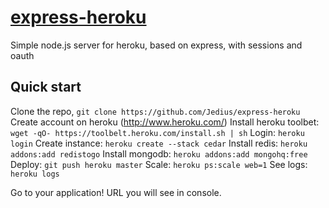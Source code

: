 [express-heroku](https://github.com/Jedius/express-heroku)
=================

Simple node.js server for heroku, based on express, with sessions and oauth




Quick start
-----------

Clone the repo, `git clone https://github.com/Jedius/express-heroku`
Create account on heroku (http://www.heroku.com/)
Install heroku toolbet: `wget -qO- https://toolbelt.heroku.com/install.sh | sh`
Login: `heroku login`
Create instance: `heroku create --stack cedar`
Install redis: `heroku addons:add redistogo`
Install mongodb: `heroku addons:add mongohq:free`
Deploy: `git push heroku master`
Scale: `heroku ps:scale web=1`
See logs: `heroku logs`

Go to your application! URL you will see in console.

